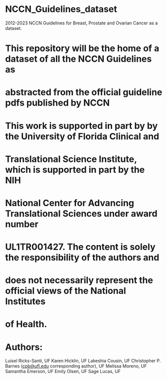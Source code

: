 # NCCN_Guidelines_dataset
2012-2023 NCCN Guidelines for Breast, Prostate and Ovarian Cancer as a dataset.

# This repository will be the home of a dataset of all the NCCN Guidelines as
# abstracted from the official guideline pdfs published by NCCN


# This work is supported in part by by the University of Florida Clinical and 
# Translational Science Institute, which is supported in part by the NIH 
# National Center for Advancing Translational Sciences under award number 
# UL1TR001427. The content is solely the responsibility of the authors and 
# does not necessarily represent the official views of the National Institutes
# of Health.


# Authors: 

Luisel Ricks-Santi, UF
Karen Hicklin, UF
Lakeshia Cousin, UF
Christopher P. Barnes (cpb@ufl.edu corresponding author), UF
Melissa Moreno, UF
Samantha Emerson, UF
Emily Olsen, UF
Sage Lucas, UF
                                                                 
